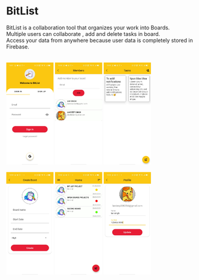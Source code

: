 # BitList
BitList is a collaboration tool that organizes your work into Boards.<br/>
Multiple users can collaborate , add and delete tasks in board. <br/>
Access your data from anywhere because user data is completely stored in Firebase. <br/>
 <br/>
 <br/>
<img src="/SS%20of%20project/1.jpeg" width=25% height=25%>
<img src="/SS%20of%20project/2.jpeg" width=25% height=25%>
<img src="/SS%20of%20project/3.jpeg" width=25% height=25%>
<br/>
<br/>
<img src="/SS%20of%20project/4.jpeg" width=25% height=25%>
<img src="/SS%20of%20project/5.jpeg" width=25% height=25%>
<img src="/SS%20of%20project/6.jpeg" width=25% height=25%>

